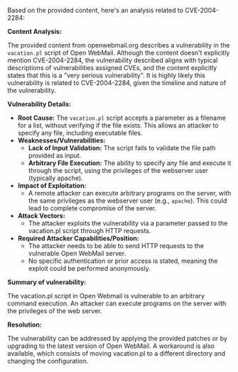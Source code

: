 Based on the provided content, here's an analysis related to CVE-2004-2284:

**Content Analysis:**

The provided content from openwebmail.org describes a vulnerability in the `vacation.pl` script of Open WebMail. Although the content doesn't explicitly mention CVE-2004-2284, the vulnerability described aligns with typical descriptions of vulnerabilities assigned CVEs, and the content explicitly states that this is a "very serious vulnerability". It is highly likely this vulnerability is related to CVE-2004-2284, given the timeline and nature of the vulnerability.

**Vulnerability Details:**

*   **Root Cause:** The `vacation.pl` script accepts a parameter as a filename for a list, without verifying if the file exists. This allows an attacker to specify any file, including executable files.
*   **Weaknesses/Vulnerabilities:**
    *   **Lack of Input Validation:** The script fails to validate the file path provided as input.
    *   **Arbitrary File Execution:** The ability to specify any file and execute it through the script, using the privileges of the webserver user (typically apache).
*   **Impact of Exploitation:**
    *   A remote attacker can execute arbitrary programs on the server, with the same privileges as the webserver user (e.g., `apache`). This could lead to complete compromise of the server.
*   **Attack Vectors:**
    *   The attacker exploits the vulnerability via a parameter passed to the vacation.pl script through HTTP requests.
*   **Required Attacker Capabilities/Position:**
    *   The attacker needs to be able to send HTTP requests to the vulnerable Open WebMail server.
    *   No specific authentication or prior access is stated, meaning the exploit could be performed anonymously.

**Summary of vulnerability:**

The vacation.pl script in Open Webmail is vulnerable to an arbitrary command execution. An attacker can execute programs on the server with the privileges of the web server.

**Resolution:**

The vulnerability can be addressed by applying the provided patches or by upgrading to the latest version of Open WebMail.
A workaround is also available, which consists of moving vacation.pl to a different directory and changing the configuration.